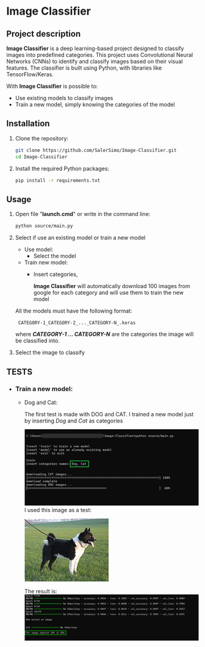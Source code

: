 # **Image Classifier**

## Project description
**Image Classifier** is a deep learning-based project designed to classify images into predefined categories. This project uses Convolutional Neural Networks (CNNs) to identify and classify images based on their visual features. The classifier is built using Python, with libraries like TensorFlow/Keras.

With **Image Classifier** is possible to:
- Use existing models to classify images
- Train a new model, simply knowing the categories of the model 

## Installation
1. Clone the repository:
    ```bash
    git clone https://github.com/SalerSimo/Image-Classifier.git
    cd Image-Classifier
2. Install the required Python packages:
    ```bash
    pip install -r requirements.txt
## Usage
1. Open file "**launch.cmd**" or write in the command line:
    ```bash
    python source/main.py
2. Select if use an existing model or train a new model
    - Use model:
        - Select the model
    - Train new model:
        - Insert categories, 
        
            **Image Classifier** will automatically download 100 images from google for each category and will use them to train the new model

    All the models must have the following format:

        CATEGORY-1_CATEGORY-2_..._CATEGORY-N_.keras
    where ***CATEGORY-1 ... CATEGORY-N*** are the categories the image will be classified into.
3. Select the image to classify
    
## TESTS
- ### Train a new model:
    - Dog and Cat:
        
        The first test is made with DOG and CAT. I trained a new model just by inserting *Dog* and *Cat* as categories

        ![imgTest1](./README_images/test_1.png)
        I used this image as a test:

        ![dog test](./README_images/dogTest.JPG)

        The result is:
        ![imgTest2](./README_images/test_2.png)



